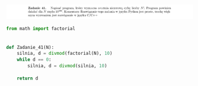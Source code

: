 ![Zadanie 41](../../srt/zbior_zadan/41.png)
```python
from math import factorial


def Zadanie_41(N):
    silnia, d = divmod(factorial(N), 10)
    while d == 0:
        silnia, d = divmod(silnia, 10)

    return d



```